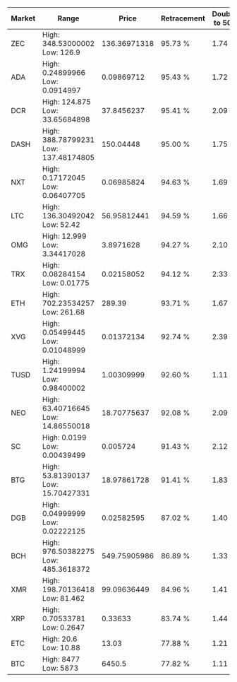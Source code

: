 | Market | Range | Price| Retracement | Doubles to 50% |
| --- | --- | --- | --- | --- |
| ZEC | High: 348.53000002<br />Low: 126.9 | 136.36971318 | 95.73 % | 1.74 |
| ADA | High: 0.24899966<br />Low: 0.0914997 | 0.09869712 | 95.43 % | 1.72 |
| DCR | High: 124.875<br />Low: 33.65684898 | 37.8456237 | 95.41 % | 2.09 |
| DASH | High: 388.78799231<br />Low: 137.48174805 | 150.04448 | 95.00 % | 1.75 |
| NXT | High: 0.17172045<br />Low: 0.06407705 | 0.06985824 | 94.63 % | 1.69 |
| LTC | High: 136.30492042<br />Low: 52.42 | 56.95812441 | 94.59 % | 1.66 |
| OMG | High: 12.999<br />Low: 3.34417028 | 3.8971628 | 94.27 % | 2.10 |
| TRX | High: 0.08284154<br />Low: 0.01775 | 0.02158052 | 94.12 % | 2.33 |
| ETH | High: 702.23534257<br />Low: 261.68 | 289.39 | 93.71 % | 1.67 |
| XVG | High: 0.05499445<br />Low: 0.01048999 | 0.01372134 | 92.74 % | 2.39 |
| TUSD | High: 1.24199994<br />Low: 0.98400002 | 1.00309999 | 92.60 % | 1.11 |
| NEO | High: 63.40716645<br />Low: 14.86550018 | 18.70775637 | 92.08 % | 2.09 |
| SC | High: 0.0199<br />Low: 0.00439499 | 0.005724 | 91.43 % | 2.12 |
| BTG | High: 53.81390137<br />Low: 15.70427331 | 18.97861728 | 91.41 % | 1.83 |
| DGB | High: 0.04999999<br />Low: 0.02222125 | 0.02582595 | 87.02 % | 1.40 |
| BCH | High: 976.50382275<br />Low: 485.3618372 | 549.75905986 | 86.89 % | 1.33 |
| XMR | High: 198.70136418<br />Low: 81.462 | 99.09636449 | 84.96 % | 1.41 |
| XRP | High: 0.70533781<br />Low: 0.2647 | 0.33633 | 83.74 % | 1.44 |
| ETC | High: 20.6<br />Low: 10.88 | 13.03 | 77.88 % | 1.21 |
| BTC | High: 8477<br />Low: 5873 | 6450.5 | 77.82 % | 1.11 |
